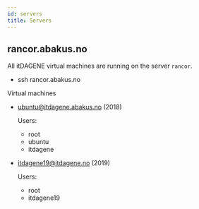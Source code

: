 ```yaml
---
id: servers
title: Servers
---
```


## rancor.abakus.no

All itDAGENE virtual machines are running on the server `rancor`.
- ssh rancor.abakus.no

Virtual machines
- ubuntu@itdagene.abakus.no (2018)
  
  Users:
  - root
  - ubuntu
  - itdagene

- itdagene19@itdagene.no (2019)
  
  Users:
  - root
  - itdagene19
